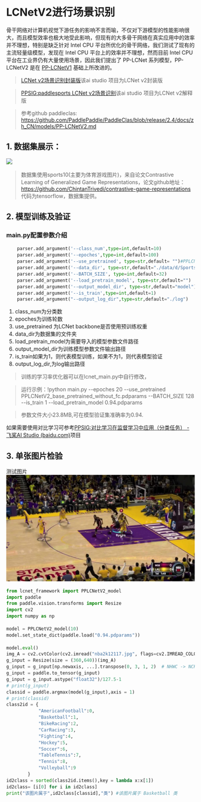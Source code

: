 # LCNetV2进行场景识别

骨干网络对计算机视觉下游任务的影响不言而喻，不仅对下游模型的性能影响很大，而且模型效率也极大地受此影响，但现有的大多骨干网络在真实应用中的效率并不理想，特别是缺乏针对 Intel CPU 平台所优化的骨干网络，我们测试了现有的主流轻量级模型，发现在 Intel CPU 平台上的效率并不理想，然而目前 Intel CPU 平台在工业界仍有大量使用场景，因此我们提出了 PP-LCNet 系列模型，PP-LCNetV2 是在 [PP-LCNetV1](./PP-LCNet.md) 基础上所改进的。

> [LCNet v2场景识别封装版](https://aistudio.baidu.com/aistudio/projectdetail/4447604)该ai studio 项目为LCNet v2封装版

>[PPSIG:paddlesports LCNet v2场景识别](https://aistudio.baidu.com/aistudio/projectdetail/4446789)该ai studio 项目为LCNet v2解释版

>参考github paddleclas:
>https://github.com/PaddlePaddle/PaddleClas/blob/release/2.4/docs/zh_CN/models/PP-LCNetV2.md
## 1. 数据集展示：
![](https://ai-studio-static-online.cdn.bcebos.com/d32b798fc84a41d489b12d0ebe8350d2095704f1a809485da3a35a49d7067227)
>数据集使用sports10(主要为体育游戏图片)，来自论文Contrastive Learning of Generalized Game Representations，论文github地址：https://github.com/ChintanTrivedi/contrastive-game-representations 代码为tensorflow，数据集提供。

## 2. 模型训练及验证

### main.py配置参数介绍

```python
    parser.add_argument('--class_num',type=int,default=10)
    parser.add_argument('--epoches',type=int,default=100)
    parser.add_argument('--use_pretrained', type=str,default= "")#PPLCNetV2_base_pretrained_without_fc.pdparams
    parser.add_argument('--data_dir', type=str,default="./data/d/Sports10/")
    parser.add_argument('--BATCH_SIZE', type=int,default=32) 
    parser.add_argument('--load_pretrain_model', type=str,default="")
    parser.add_argument('--output_model_dir', type=str,default="model")
    parser.add_argument('--is_train',type=int,default=1)
    parser.add_argument("--output_log_dir",type=str,default="./log")

```

1. class_num为分类数
2. epoches为训练轮数
3. use_pretrained 为LCNet backbone是否使用预训练权重
4. data_dir为数据集的文件夹
5. load_pretrain_model为需要导入的模型参数文件路径
6. output_model_dir为训练模型参数文件输出路径
7. is_train如果为1，则代表模型训练，如果不为1，则代表模型验证
8. output_log_dir,为log输出路径

>训练的学习率优化器可以在lcnet_main.py中自行修改，

>运行示例：!python main.py --epoches 20 --use_pretrained PPLCNetV2_base_pretrained_without_fc.pdparams --BATCH_SIZE 128 --is_train 1 --load_pretrain_model 0.94.pdparams

>参数文件大小23.8MB,可在模型验证集准确率为0.94.



如果需要使用对比学习可参考[PPSIG:对比学习在监督学习中应用（分类任务） - 飞桨AI Studio (baidu.com)](https://aistudio.baidu.com/aistudio/projectdetail/4358899)项目



## 3. 单张图片检验

测试图片
![](nba2k12117.jpg)





```python 
from lcnet_framework import PPLCNetV2_model
import paddle
from paddle.vision.transforms import Resize
import cv2
import numpy as np

model = PPLCNetV2_model(10)
model.set_state_dict(paddle.load("0.94.pdparams"))

model.eval()
img_A = cv2.cvtColor(cv2.imread("nba2k12117.jpg", flags=cv2.IMREAD_COLOR),cv2.COLOR_BGR2RGB)#内容图
g_input = Resize(size = (360,640))(img_A)
g_input = g_input[np.newaxis, ...].transpose(0, 3, 1, 2)  # NHWC -> NCHW
g_input = paddle.to_tensor(g_input)
g_input = g_input.astype("float32")/127.5-1
# print(g_input)
classid = paddle.argmax(model(g_input),axis = 1)
# print(classid)
class2id = {
            "AmericanFootball":0,
            "Basketball":1,
            "BikeRacing":2,
            "CarRacing":3,
            "Fighting":4,
            "Hockey":5,
            "Soccer":6,
            "TableTennis":7,
            "Tennis":8,
            "Volleyball":9
        } 
id2class = sorted(class2id.items(),key = lambda x:x[1])
id2class= [i[0] for i in id2class]
print("该图片属于",id2class[classid],"类") #该图片属于 Basketball 类


```

